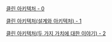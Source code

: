 [클린 아키텍처 - 0](https://wlgusdn700.tistory.com/88)

[클린 아키텍처(설계와 아키텍처) - 1](https://wlgusdn700.tistory.com/89)

[클린 아키텍처(두 가지 가치에 대한 이야기) - 2](https://wlgusdn700.tistory.com/90)

